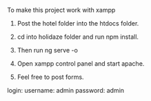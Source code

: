 To make this project work with xampp
1. Post the hotel folder into the htdocs folder. 
2. cd into holidaze folder and run npm install.
3. Then run ng serve -o 
4. Open xampp control panel and start apache.

5. Feel free to post forms.

login:
username: admin
password: admin
